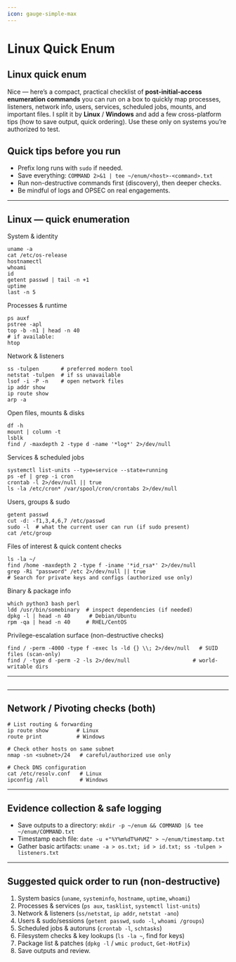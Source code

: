 ```yaml
---
icon: gauge-simple-max
---
```


# Linux Quick Enum

## Linux quick enum

Nice — here’s a compact, practical checklist of **post-initial-access enumeration commands** you can run on a box to quickly map processes, listeners, network info, users, services, scheduled jobs, mounts, and important files. I split it by **Linux** / **Windows** and add a few cross-platform tips (how to save output, quick ordering). Use these only on systems you’re authorized to test.

## Quick tips before you run

* Prefix long runs with `sudo` if needed.
* Save everything: `COMMAND 2>&1 | tee ~/enum/<host>-<command>.txt`
* Run non-destructive commands first (discovery), then deeper checks.
* Be mindful of logs and OPSEC on real engagements.

***

## Linux — quick enumeration

System & identity

```
uname -a
cat /etc/os-release
hostnamectl
whoami
id
getent passwd | tail -n +1
uptime
last -n 5

```

Processes & runtime

```
ps auxf
pstree -apl
top -b -n1 | head -n 40
# if available:
htop

```

Network & listeners

```
ss -tulpen       # preferred modern tool
netstat -tulpen  # if ss unavailable
lsof -i -P -n    # open network files
ip addr show
ip route show
arp -a

```

Open files, mounts & disks

```
df -h
mount | column -t
lsblk
find / -maxdepth 2 -type d -name '*log*' 2>/dev/null

```

Services & scheduled jobs

```
systemctl list-units --type=service --state=running
ps -ef | grep -i cron
crontab -l 2>/dev/null || true
ls -la /etc/cron* /var/spool/cron/crontabs 2>/dev/null

```

Users, groups & sudo

```
getent passwd
cut -d: -f1,3,4,6,7 /etc/passwd
sudo -l  # what the current user can run (if sudo present)
cat /etc/group

```

Files of interest & quick content checks

```
ls -la ~/
find /home -maxdepth 2 -type f -iname '*id_rsa*' 2>/dev/null
grep -Ri "password" /etc 2>/dev/null || true
# Search for private keys and configs (authorized use only)

```

Binary & package info

```
which python3 bash perl
ldd /usr/bin/somebinary  # inspect dependencies (if needed)
dpkg -l | head -n 40      # Debian/Ubuntu
rpm -qa | head -n 40     # RHEL/CentOS

```

Privilege-escalation surface (non-destructive checks)

```
find / -perm -4000 -type f -exec ls -ld {} \\; 2>/dev/null   # SUID files (scan-only)
find / -type d -perm -2 -ls 2>/dev/null                    # world-writable dirs

```

***

##

***

## Network / Pivoting checks (both)

```
# List routing & forwarding
ip route show         # Linux
route print           # Windows

# Check other hosts on same subnet
nmap -sn <subnet>/24   # careful/authorized use only

# Check DNS configuration
cat /etc/resolv.conf   # Linux
ipconfig /all          # Windows

```

***

## Evidence collection & safe logging

* Save outputs to a directory: `mkdir -p ~/enum && COMMAND |& tee ~/enum/COMMAND.txt`
* Timestamp each file: `date -u +"%Y%m%dT%H%MZ" > ~/enum/timestamp.txt`
* Gather basic artifacts: `uname -a > os.txt; id > id.txt; ss -tulpen > listeners.txt`

***

## Suggested quick order to run (non-destructive)

1. System basics (`uname`, `systeminfo`, `hostname`, `uptime`, `whoami`)
2. Processes & services (`ps aux`, `tasklist`, `systemctl list-units`)
3. Network & listeners (`ss/netstat`, `ip addr`, `netstat -ano`)
4. Users & sudo/sessions (`getent passwd`, `sudo -l`, `whoami /groups`)
5. Scheduled jobs & autoruns (`crontab -l`, `schtasks`)
6. Filesystem checks & key lookups (`ls -la ~`, find for keys)
7. Package list & patches (`dpkg -l` / `wmic product`, `Get-HotFix`)
8. Save outputs and review.

